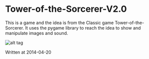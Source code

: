 Tower-of-the-Sorcerer-V2.0
==========================
This is a game and the idea is from the Classic game Tower-of-the-Sorcerer.
It uses the pygame library to reach the idea to show and manipulate images and sound.


![alt tag](https://raw.github.com/bwwyyy/Tower-of-the-Sorcerer-V2.0/master/image/background.png)







Written at 2014-04-20
